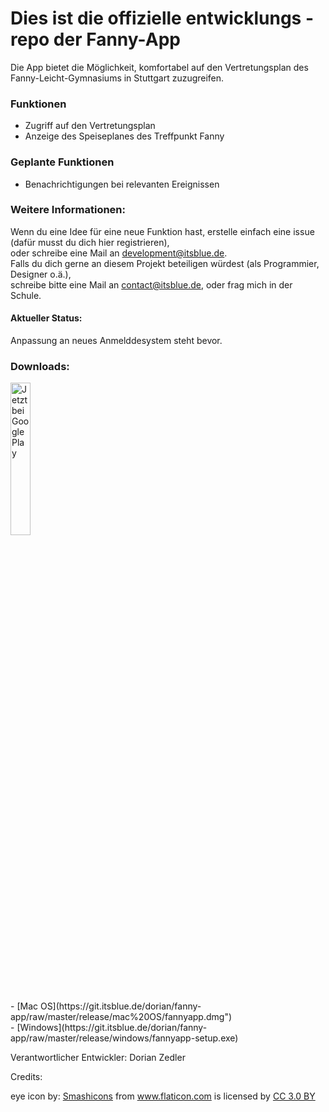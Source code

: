 # Dies ist die offizielle entwicklungs - repo der Fanny-App
Die App bietet die Möglichkeit, komfortabel auf den Vertretungsplan des Fanny-Leicht-Gymnasiums in Stuttgart zuzugreifen.  

### Funktionen
- Zugriff auf den Vertretungsplan
- Anzeige des Speiseplanes des Treffpunkt Fanny

### Geplante Funktionen
- Benachrichtigungen bei relevanten Ereignissen

### Weitere Informationen:
Wenn du eine Idee für eine neue Funktion hast, erstelle einfach eine issue (dafür musst du dich hier registrieren),  
oder schreibe eine Mail an development@itsblue.de.  
Falls du dich gerne an diesem Projekt beteiligen würdest (als Programmier, Designer o.ä.),  
schreibe bitte eine Mail an contact@itsblue.de, oder frag mich in der Schule.  
#### Aktueller Status:
Anpassung an neues Anmelddesystem steht bevor.

### Downloads:
<p><a href="https://play.google.com/store/apps/details?id=com.itsblue.flgvertretung&amp;pcampaignid=MKT-Other-global-all-co-prtnr-py-PartBadge-Mar2515-1" target="_blank"><img src="https://play.google.com/intl/en_us/badges/images/generic/de_badge_web_generic.png" alt="Jetzt bei Google Play" width="25%"/></a><p>
- [Mac OS](https://git.itsblue.de/dorian/fanny-app/raw/master/release/mac%20OS/fannyapp.dmg")  <br>
- [Windows](https://git.itsblue.de/dorian/fanny-app/raw/master/release/windows/fannyapp-setup.exe)  
<br>

Verantwortlicher Entwickler: Dorian Zedler

Credits:

<div>eye icon by: <a href="https://www.flaticon.com/authors/smashicons" title="Smashicons">Smashicons</a> from <a href="https://www.flaticon.com/" 		    title="Flaticon">www.flaticon.com</a> is licensed by <a href="http://creativecommons.org/licenses/by/3.0/" 		    title="Creative Commons BY 3.0" target="_blank">CC 3.0 BY</a></div>